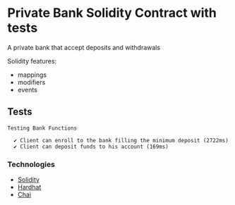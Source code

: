 # Private Bank Solidity Contract with tests 

A private bank that accept deposits and withdrawals

Solidity features:

- mappings
- modifiers  
- events


## Tests



    Testing Bank Functions

      ✔ Client can enroll to the bank filling the minimum deposit (2722ms)
      ✔ Client can deposit funds to his account (169ms)

### Technologies

* [Solidity](https://solidity-es.readthedocs.io/es/latest/)
* [Hardhat](https://hardhat.org/)
* [Chai](https://www.chaijs.com/api/bdd/)
